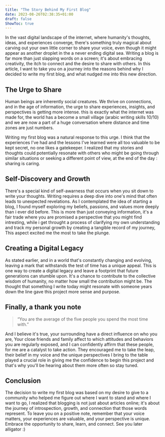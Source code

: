 ```yaml
---
title: "The Story Behind My First Blog"
date: 2023-08-26T02:38:35+01:00
draft: false
ShowToc: true
---
```



In the vast digital landscape of the internet, where humanity's thoughts, ideas, and experiences converge, there's something truly magical about carving out your own little corner to share your voice, even though it might appear as another droplet in the a never ending digital sea. Writing a blog is far more than just slapping words on a screen; it's about embracing creativity, the itch to connect and the desire to share with others. In this article, I want to take you on a journey into the reasons behind why I decided to write my first blog, and what nudged me into this new direction.

## The Urge to Share

Human beings are inherently social creatures. We thrive on connections, and in the age of information, the urge to share experiences, insights, and perspectives is getting more intense. this is exactly what the internet was made for, the world has a become a small village (arabic writing skills 10/10) and we are now a part of a huge conversation where distance and time zones are just numbers.

Writing my first blog was a natural response to this urge. I think that the experiences I've had and the lessons I've learned were all too valuable to be kept secret, no one likes a gatekeeper. I realized that my stories and thoughts could potentially resonate with others who might be going through similar situations or seeking a different point of view, at the end of the day : sharing is caring.

## Self-Discovery and Growth

There's a special kind of self-awarness that occurs when you sit down to write your thoughts. Writing requires a deep dive into one's mind that often leads to unexpected revelations. As I contemplated the idea of starting a blog, I found myself exploring my beliefs, passions, and values more deeply than i ever did before. This is more than just conveying information, it's a fair trade where you are promised a perspective that you might find intresting, while i get throught a process of clarifying my own understanding and track my personal growth by creating a tangible record of my journey, This aspect excited me the most to take the plunge.


## Creating a Digital Legacy

As stated earlier, and in a world that's constantly changing and evolving, leaving a mark that withstands the test of time has a unique appeal. This is one way to create a digital legacy and leave a footprint that future generations can stumble upon. It's a chance to contribute to the collective wisdom of humanity, no matter how small the contribution might be. The thought that something I write today might resonate with someone years down the line gave this project more sense and purpose.


## Finally, a thank you note

> “You are the average of the five people you spend the most time with.”

And I believe it's true, your surrounding have a direct influence on who you are, Your close friends and family affect to which attitudes and behaviors you are regularly exposed, and I can confidently affirm that these people, for me are a catalyst to take action. They encouraged me to take the leap, their belief in my voice and the unique perspectives I bring to the table played a crucial role in giving me the confidence to begin this project and that's why you'll be hearing about them more often so stay tuned.


## Conclusion

The decision to write my first blog was based on my desire to give to a community who helped me figure out where I want to stand and where I want to go, I realized that blogging is not just about articles online; it's about the journey of introspection, growth, and connection that those words represent. To leave you on a positive note, remember that your voice matters, your experiences are valuable, and your perspective is unique. Embrace the opportunity to share, learn, and connect. See you later alligator :)